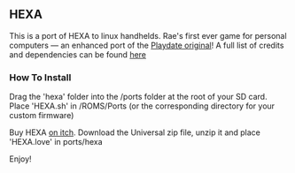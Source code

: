 ## HEXA

This is a port of HEXA to linux handhelds.
Rae's first ever game for personal computers — an enhanced port of the [Playdate original](https://play.date/games/hexa)!
A full list of credits and dependencies can be found [here](https://rae.wtf/blog/hexa-manual#credits)


### How To Install  
Drag the 'hexa' folder into the /ports folder at the root of your SD card. Place 'HEXA.sh' in /ROMS/Ports (or the corresponding directory for your custom firmware)

Buy HEXA [on itch](https://raewtf.itch.io/hexa). Download the Universal zip file, unzip it and place 'HEXA.love' in ports/hexa

Enjoy!
